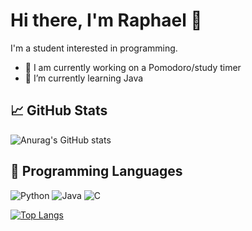 # Hi there, I'm Raphael 👋
I'm a student interested in programming.
- 🔭 I am currently working on a Pomodoro/study timer
- 🌱 I’m currently learning Java

## 📈 GitHub Stats
![Anurag's GitHub stats](https://github-readme-stats.vercel.app/api?username=raphaelgebel&show_icons=true&theme=default)

## 🔧 Programming Languages
 ![Python](https://img.shields.io/badge/python-3670A0?style=for-the-badge&logo=python&logoColor=ffdd54)
 ![Java](https://img.shields.io/badge/java-%23ED8B00.svg?style=for-the-badge&logo=java&logoColor=white)
 ![C](https://img.shields.io/badge/c-%2300599C.svg?style=for-the-badge&logo=c&logoColor=white)
 
 [![Top Langs](https://github-readme-stats.vercel.app/api/top-langs/?username=raphaelgebel&layout=compact)](https://github.com/anuraghazra/github-readme-stats)
 
<!--
**raphaelgebel/raphaelgebel** is a ✨ _special_ ✨ repository because its `README.md` (this file) appears on your GitHub profile.

Here are some ideas to get you started:

- 🔭 I’m currently working on ...
- 🌱 I’m currently learning ...
- 👯 I’m looking to collaborate on ...
- 🤔 I’m looking for help with ...
- 💬 Ask me about ...
- 📫 How to reach me: ...
- 😄 Pronouns: ...
- ⚡ Fun fact: ...
-->
